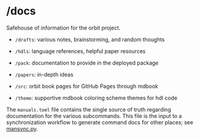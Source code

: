 # /docs

Safehouse of information for the orbit project.

- `/drafts`: various notes, brainstorming, and random thoughts

- `/hdls`: language references, helpful paper resources

- `/pack`: documentation to provide in the deployed package

- `/papers`: in-depth ideas

- `/src`: orbit book pages for GitHub Pages through mdbook

- `/theme`: supportive mdbook coloring scheme themes for hdl code

The `manuals.toml` file contains the single source of truth regarding documentation for the various subcommands. This file is the input to a synchronization workflow to generate command docs for other places; see [mansync.py](./../tools/mansync.py).